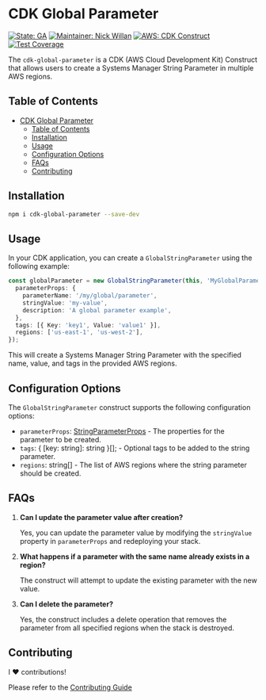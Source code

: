 # CDK Global Parameter

[![State: GA](https://img.shields.io/badge/state-GA-22BC22?logo=npm)](https://github.com/nickwillan/cdk-global-parameter/pkgs/npm/cdk-global-parameter)
[![Maintainer: Nick Willan](https://img.shields.io/badge/maintainer-%40nick_willan-0046FF?&logo=github)](https://github.com/nickwillan)
[![AWS: CDK Construct](https://img.shields.io/badge/aws-cdk_construct-FF9900?&logo=AmazonAWS)](.)
[![Test Coverage](https://img.shields.io/badge/coverage-100%25-22BC22?style=flat&logo=jest)](.)

The `cdk-global-parameter` is a CDK (AWS Cloud Development Kit) Construct that allows users to create a Systems Manager String Parameter in multiple AWS regions.

## Table of Contents

- [CDK Global Parameter](#cdk-global-parameter)
  - [Table of Contents](#table-of-contents)
  - [Installation](#installation)
  - [Usage](#usage)
  - [Configuration Options](#configuration-options)
  - [FAQs](#faqs)
  - [Contributing](#contributing)

## Installation

```bash
npm i cdk-global-parameter --save-dev
```

## Usage

In your CDK application, you can create a `GlobalStringParameter` using the following example:

```typescript
const globalParameter = new GlobalStringParameter(this, 'MyGlobalParameter', {
  parameterProps: {
    parameterName: '/my/global/parameter',
    stringValue: 'my-value',
    description: 'A global parameter example',
  },
  tags: [{ Key: 'key1', Value: 'value1' }],
  regions: ['us-east-1', 'us-west-2'],
});
```

This will create a Systems Manager String Parameter with the specified name, value, and tags in the provided AWS regions.

## Configuration Options

The `GlobalStringParameter` construct supports the following configuration options:

- `parameterProps`: [StringParameterProps](https://docs.aws.amazon.com/cdk/api/v2/docs/aws-cdk-lib.aws_ssm.StringParameterProps.html) - The properties for the parameter to be created.
- `tags`: { [key: string]: string }[]; - Optional tags to be added to the string parameter.
- `regions`: string[] - The list of AWS regions where the string parameter should be created.

## FAQs

1. **Can I update the parameter value after creation?**

   Yes, you can update the parameter value by modifying the `stringValue` property in `parameterProps` and redeploying your stack.

2. **What happens if a parameter with the same name already exists in a region?**

   The construct will attempt to update the existing parameter with the new value.

3. **Can I delete the parameter?**

   Yes, the construct includes a delete operation that removes the parameter from all specified regions when the stack is destroyed.

## Contributing

I :heart: contributions!

Please refer to the [Contributing Guide](contributing.md)
